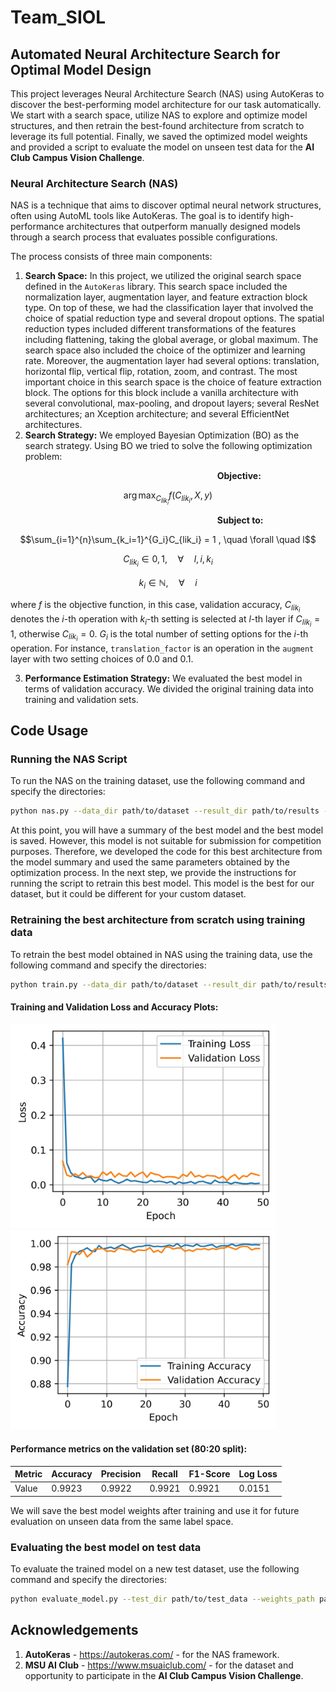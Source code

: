 # Team_SIOL

## Automated Neural Architecture Search for Optimal Model Design

This project leverages Neural Architecture Search (NAS) using AutoKeras to discover the best-performing model architecture for our task automatically. We start with a search space, utilize NAS to explore and optimize model structures, and then retrain the best-found architecture from scratch to leverage its full potential. Finally, we saved the optimized model weights and provided a script to evaluate the model on unseen test data for the **AI Club Campus Vision Challenge**.

### Neural Architecture Search (NAS)

NAS is a technique that aims to discover optimal neural network structures, often using AutoML tools like AutoKeras. The goal is to identify high-performance architectures that outperform manually designed models through a search process that evaluates possible configurations.

The process consists of three main components:

1. **Search Space:** In this project, we utilized the original search space defined in the ```AutoKeras``` library. This search space included the normalization layer, augmentation layer, and feature extraction block type. On top of these, we had the classification layer that involved the choice of spatial reduction type and several dropout options. The spatial reduction types included different transformations of the features including flattening, taking the global average, or global maximum. The search space also included the choice of the optimizer and learning rate. Moreover, the augmentation layer had several options: translation, horizontal flip, vertical flip, rotation, zoom, and contrast. The most important choice in this search space is the choice of feature extraction block. The options for this block include a vanilla architecture with several convolutional, max-pooling, and dropout layers; several ResNet architectures; an Xception architecture; and several EfficientNet architectures.
2. **Search Strategy:** We employed Bayesian Optimization (BO) as the search strategy. Using BO we tried to solve the following optimization problem:

&nbsp; &nbsp; &nbsp; &nbsp; &nbsp; &nbsp; &nbsp; &nbsp; &nbsp; &nbsp; &nbsp; &nbsp;  &nbsp; &nbsp; &nbsp; &nbsp; &nbsp; &nbsp;  &nbsp; &nbsp; &nbsp; &nbsp; &nbsp; &nbsp; &nbsp; &nbsp; &nbsp; &nbsp; &nbsp; &nbsp; &nbsp; &nbsp; &nbsp; &nbsp; &nbsp; &nbsp;  &nbsp; &nbsp; &nbsp; &nbsp; &nbsp; &nbsp; **Objective:**

$$\arg\max_{C_{lik_i}} f(C_{lik_i}, X, y)$$

&nbsp; &nbsp; &nbsp; &nbsp; &nbsp; &nbsp; &nbsp; &nbsp; &nbsp; &nbsp; &nbsp; &nbsp;  &nbsp; &nbsp; &nbsp; &nbsp; &nbsp; &nbsp;  &nbsp; &nbsp; &nbsp; &nbsp; &nbsp; &nbsp; &nbsp; &nbsp; &nbsp; &nbsp; &nbsp; &nbsp; &nbsp; &nbsp; &nbsp; &nbsp; &nbsp; &nbsp;  &nbsp; &nbsp; &nbsp; &nbsp; &nbsp; &nbsp; **Subject to:**

$$\sum_{i=1}^{n}\sum_{k_i=1}^{G_i}C_{lik_i} = 1 , \quad \forall \quad l$$

$$C_{lik_i} \in {0,1}, \quad \forall \quad l, i, k_i$$

$$k_i \in \mathbb{N}, \quad \forall \quad i$$

where $f$ is the objective function, in this case, validation accuracy, $C_{lik_i}$ denotes the $i$-th operation with $k_i$-th setting is selected at $l$-th layer if  $C_{lik_i}=1$, otherwise $C_{lik_i}=0$. $G_i$ is the total number of setting options for the $i$-th operation. For instance, `translation_factor` is an operation in the `augment` layer with two setting choices of 0.0 and 0.1.

3. **Performance Estimation Strategy:** We evaluated the best model in terms of validation accuracy. We divided the original training data into training and validation sets. 


## Code Usage

### Running the NAS Script

To run the NAS on the training dataset, use the following command and specify the directories:

```bash
python nas.py --data_dir path/to/dataset --result_dir path/to/results --model_save_path path/to/best_model.keras --best_weights_file path/to/best_weights.h5
```

At this point, you will have a summary of the best model and the best model is saved. However, this model is not suitable for submission for competition purposes. Therefore, we developed the code for this best architecture from the model summary and used the same parameters obtained by the optimization process. In the next step, we provide the instructions for running the script to retrain this best model. This model is the best for our dataset, but it could be different for your custom dataset. 

### Retraining the best architecture from scratch using training data

To retrain the best model obtained in NAS using the training data, use the following command and specify the directories:

```bash
python train.py --data_dir path/to/dataset --result_dir path/to/results --best_weights_file path/to/results/best_model.weights.h5
```

#### Training and Validation Loss and Accuracy Plots:

<img src="images/loss.jpg" width="425"/> <img src="images/acc.jpg" width="425"/> 

#### Performance metrics on the validation set (80:20 split):

| Metric | Accuracy | Precision | Recall | F1-Score | Log Loss |
|---|---|---|---|---|---|
| Value| 0.9923 | 0.9922 | 0.9921 | 0.9921 | 0.0151

We will save the best model weights after training and use it for future evaluation on unseen data from the same label space.

### Evaluating the best model on test data

To evaluate the trained model on a new test dataset, use the following command and specify the directories:

```bash
python evaluate_model.py --test_dir path/to/test_data --weights_path path/to/best_model.weights.h5
```

## Acknowledgements
1. **AutoKeras** - https://autokeras.com/ - for the NAS framework.
2. **MSU AI Club** - https://www.msuaiclub.com/ - for the dataset and opportunity to participate in the **AI Club Campus Vision Challenge**.
